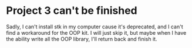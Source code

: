 # Project 3 can't be finished

Sadly, I can't install stk in my computer cause it's deprecated, and I can't find a workaround for the OOP kit. I will just skip it, but maybe when I have the ability write all the OOP library, I'll return back and finish it.
